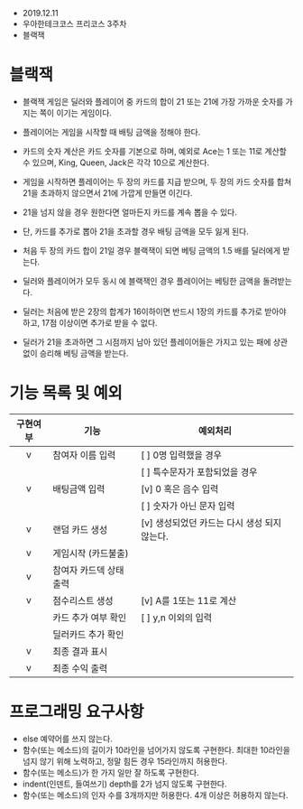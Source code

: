 - 2019.12.11
- 우아한테크코스 프리코스 3주차
- 블랙잭
# 블랙잭
- 블랙잭 게임은 딜러와 플레이어 중 카드의 합이 21 또는 21에 가장 가까운 
  숫자를 가지는 쪽이 이기는 게임이다.
- 플레이어는 게임을 시작할 때 배팅 금액을 정해야 한다. 
- 카드의 숫자 계산은 카드 숫자를 기본으로 하며, 
  예외로 Ace는 1 또는 11로 계산할 수 있으며, 
  King, Queen, Jack은 각각 10으로 계산한다.

- 게임을 시작하면 플레이어는 두 장의 카드를 지급 받으며, 
  두 장의 카드 숫자를 합쳐 21을 초과하지 않으면서 21에 가깝게 만들면 이긴다. 
- 21을 넘지 않을 경우 원한다면 얼마든지 카드를 계속 뽑을 수 있다. 
- 단, 카드를 추가로 뽑아 21을 초과할 경우 배팅 금액을 모두 잃게 된다.
- 처음 두 장의 카드 합이 21일 경우 블랙잭이 되면 베팅 금액의 1.5 배를 딜러에게 받는다. 
- 딜러와 플레이어가 모두 동시 에 블랙잭인 경우 플레이어는 베팅한 금액을 돌려받는다.

- 딜러는 처음에 받은 2장의 합계가 16이하이면 반드시 1장의 카드를 추가로 받아야 하고, 
  17점 이상이면 추가로 받을 수 없다. 
- 딜러가 21을 초과하면 그 시점까지 남아 있던 플레이어들은 
  가지고 있는 패에 상관 없이 승리해 베팅 금액을 받는다.



# 기능 목록 및 예외
|구현여부| 기능           | 예외처리 |
|:---:|---            |---   |
|v| 참여자 이름 입력      | [ ] 0명 입력했을 경우|
| |                    | [ ] 특수문자가 포함되었을 경우|
|v| 배팅금액 입력         | [v] 0 혹은 음수 입력 |
| |                    | [ ] 숫자가 아닌 문자 입력 |
|v| 랜덤 카드 생성          | [v] 생성되었던 카드는 다시 생성 되지 않는다. |
|v| 게임시작 (카드불출) |  |
|v| 참여자 카드덱 상태 출력 |  |
|v| 점수리스트 생성| [v] A를 1또는 11로 계산|
| | 카드 추가 여부 확인     | [ ] y,n 이외의 입력 |
| | 딜러카드 추가 확인 |  |
|v| 최종 결과 표시 | |
|v| 최종 수익 출력 | |


# 프로그래밍 요구사항
- else 예약어를 쓰지 않는다.
- 함수(또는 메소드)의 길이가 10라인을 넘어가지 않도록 구현한다.
  최대한 10라인을 넘지 않기 위해 노력하고, 정말 힘든 경우 15라인까지 허용한다. 
- 함수(또는 메소드)가 한 가지 일만 잘 하도록 구현한다.
- indent(인덴트, 들여쓰기) depth를 2가 넘지 않도록 구현한다.
- 함수(또는 메소드)의 인자 수를 3개까지만 허용한다. 
  4개 이상은 허용하지 않는다.

